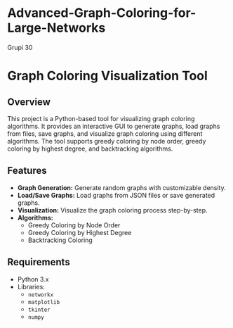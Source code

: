# Advanced-Graph-Coloring-for-Large-Networks
Grupi 30


# Graph Coloring Visualization Tool

## Overview
This project is a Python-based tool for visualizing graph coloring algorithms. It provides an interactive GUI to generate graphs, load graphs from files, save graphs, and visualize graph coloring using different algorithms. The tool supports greedy coloring by node order, greedy coloring by highest degree, and backtracking algorithms.

## Features
- **Graph Generation:** Generate random graphs with customizable density.
- **Load/Save Graphs:** Load graphs from JSON files or save generated graphs.
- **Visualization:** Visualize the graph coloring process step-by-step.
- **Algorithms:**
  - Greedy Coloring by Node Order
  - Greedy Coloring by Highest Degree
  - Backtracking Coloring

## Requirements
- Python 3.x
- Libraries:
  - `networkx`
  - `matplotlib`
  - `tkinter`
  - `numpy`
